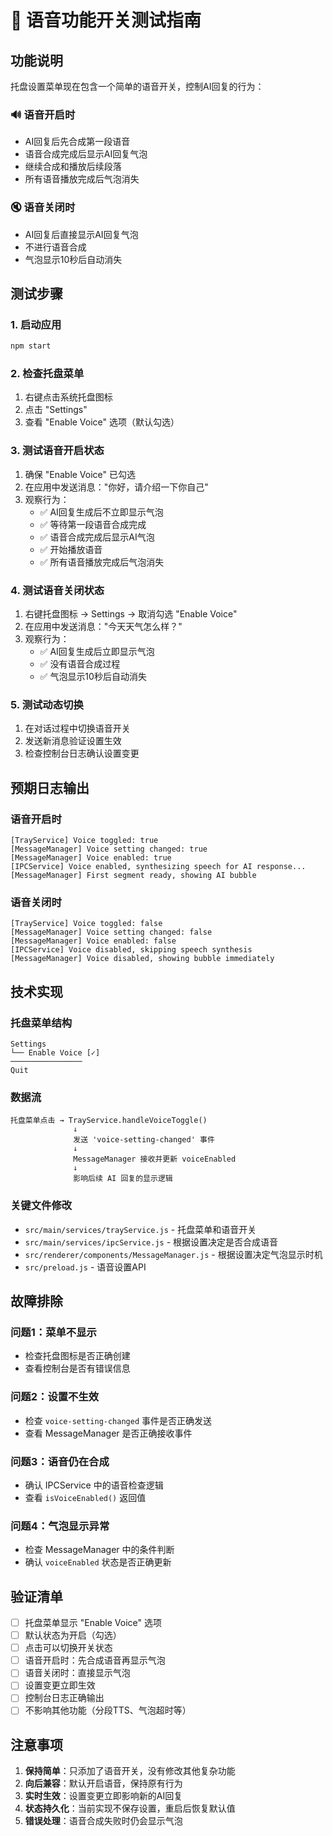 # 🎵 语音功能开关测试指南

## 功能说明

托盘设置菜单现在包含一个简单的语音开关，控制AI回复的行为：

### 🔊 语音开启时
- AI回复后先合成第一段语音
- 语音合成完成后显示AI回复气泡
- 继续合成和播放后续段落
- 所有语音播放完成后气泡消失

### 🔇 语音关闭时
- AI回复后直接显示AI回复气泡
- 不进行语音合成
- 气泡显示10秒后自动消失

## 测试步骤

### 1. 启动应用
```bash
npm start
```

### 2. 检查托盘菜单
1. 右键点击系统托盘图标
2. 点击 "Settings" 
3. 查看 "Enable Voice" 选项（默认勾选）

### 3. 测试语音开启状态
1. 确保 "Enable Voice" 已勾选
2. 在应用中发送消息："你好，请介绍一下你自己"
3. 观察行为：
   - ✅ AI回复生成后不立即显示气泡
   - ✅ 等待第一段语音合成完成
   - ✅ 语音合成完成后显示AI气泡
   - ✅ 开始播放语音
   - ✅ 所有语音播放完成后气泡消失

### 4. 测试语音关闭状态
1. 右键托盘图标 → Settings → 取消勾选 "Enable Voice"
2. 在应用中发送消息："今天天气怎么样？"
3. 观察行为：
   - ✅ AI回复生成后立即显示气泡
   - ✅ 没有语音合成过程
   - ✅ 气泡显示10秒后自动消失

### 5. 测试动态切换
1. 在对话过程中切换语音开关
2. 发送新消息验证设置生效
3. 检查控制台日志确认设置变更

## 预期日志输出

### 语音开启时
```
[TrayService] Voice toggled: true
[MessageManager] Voice setting changed: true
[MessageManager] Voice enabled: true
[IPCService] Voice enabled, synthesizing speech for AI response...
[MessageManager] First segment ready, showing AI bubble
```

### 语音关闭时
```
[TrayService] Voice toggled: false
[MessageManager] Voice setting changed: false
[MessageManager] Voice enabled: false
[IPCService] Voice disabled, skipping speech synthesis
[MessageManager] Voice disabled, showing bubble immediately
```

## 技术实现

### 托盘菜单结构
```
Settings
└── Enable Voice [✓]
────────────────
Quit
```

### 数据流
```
托盘菜单点击 → TrayService.handleVoiceToggle() 
              ↓
              发送 'voice-setting-changed' 事件
              ↓
              MessageManager 接收并更新 voiceEnabled
              ↓
              影响后续 AI 回复的显示逻辑
```

### 关键文件修改
- `src/main/services/trayService.js` - 托盘菜单和语音开关
- `src/main/services/ipcService.js` - 根据设置决定是否合成语音
- `src/renderer/components/MessageManager.js` - 根据设置决定气泡显示时机
- `src/preload.js` - 语音设置API

## 故障排除

### 问题1：菜单不显示
- 检查托盘图标是否正确创建
- 查看控制台是否有错误信息

### 问题2：设置不生效
- 检查 `voice-setting-changed` 事件是否正确发送
- 查看 MessageManager 是否正确接收事件

### 问题3：语音仍在合成
- 确认 IPCService 中的语音检查逻辑
- 查看 `isVoiceEnabled()` 返回值

### 问题4：气泡显示异常
- 检查 MessageManager 中的条件判断
- 确认 `voiceEnabled` 状态是否正确更新

## 验证清单

- [ ] 托盘菜单显示 "Enable Voice" 选项
- [ ] 默认状态为开启（勾选）
- [ ] 点击可以切换开关状态
- [ ] 语音开启时：先合成语音再显示气泡
- [ ] 语音关闭时：直接显示气泡
- [ ] 设置变更立即生效
- [ ] 控制台日志正确输出
- [ ] 不影响其他功能（分段TTS、气泡超时等）

## 注意事项

1. **保持简单**：只添加了语音开关，没有修改其他复杂功能
2. **向后兼容**：默认开启语音，保持原有行为
3. **实时生效**：设置变更立即影响新的AI回复
4. **状态持久化**：当前实现不保存设置，重启后恢复默认值
5. **错误处理**：语音合成失败时仍会显示气泡
